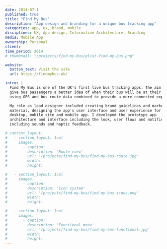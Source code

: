 ```yaml
---
date: 2014-07-1
published: true
title: "Find My Bus"
description: "App design and branding for a unique bus tracking app"
categories: app, ux, brand, mobile
disciplines: UX, App design, Information Architecture, Branding
media: Mobile App
ownership: Personal
client:
time_period: 2014
# thumbnail: "/projects/find-my-bus/plist-find-my-bus.png"

website:
  button_text: Visit the site
  url: https://findmybus.uk/

intro: |
  Find My Bus is one of the UK's first live bus tracking apps. The aim is to
  give bus passengers a better idea of when their bus will be at their stop by
  using GPS and bus route data combined to provide a more connected experience.

  My role as lead designer included creating brand guidelines and marketing
  material, designing the app's user interface and user experience for the
  desktop, mobile site and mobile app. I developed the prototype app
  architecture and interface including the look, user flows and notifications,
  including sounds and haptic feedback.

# content_layout:
#   - section_layout: 1col
#     images:
#       - caption:
#         description: 'Route view'
#         url: '/projects/find-my-bus/find-my-bus-route.jpg'
#         width:
#         height:

#   - section_layout: 1col
#     images:
#       - caption:
#         description: 'Icon system'
#         url: '/projects/find-my-bus/find-my-bus-icons.png'
#         width:
#         height:

#   - section_layout: 1col
#     images:
#       - caption:
#         description: 'Functional menu'
#         url: '/projects/find-my-bus/find-my-bus-functional.jpg'
#         width:
#         height:
---
```


